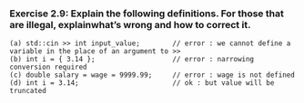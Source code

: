 ### Exercise 2.9: Explain the following definitions. For those that are illegal, explainwhat’s wrong and how to correct it.

    (a) std::cin >> int input_value;        // error : we cannot define a variable in the place of an argument to >>
    (b) int i = { 3.14 };                   // error : narrowing conversion required
    (c) double salary = wage = 9999.99;     // error : wage is not defined
    (d) int i = 3.14;                       // ok : but value will be truncated

    